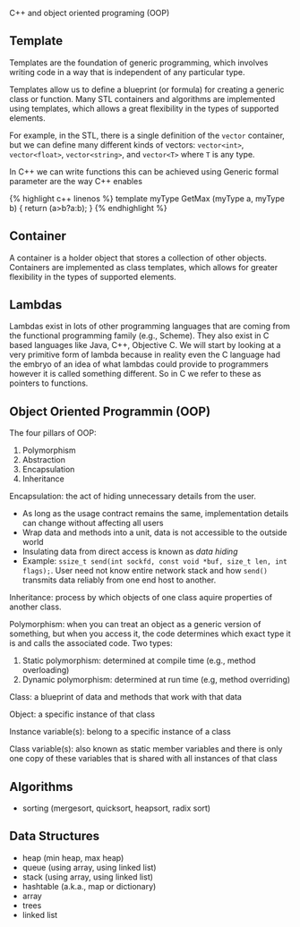 C++ and object oriented programing (OOP)

## Template

Templates are the foundation of generic programming, which involves writing code in a way that is independent of any particular type.

Templates allow us to define a blueprint (or formula) for creating a generic class or function. Many STL containers and algorithms are implemented using templates, which allows a great flexibility in the types of supported elements.

For example, in the STL, there is a single definition of the `vector` container, but we can define many different kinds of vectors: `vector<int>`, `vector<float>`, `vector<string>`, and `vector<T>` where `T` is any type.

In C++ we can write functions this can be achieved using Generic formal parameter are the way C++ enables

{% highlight c++ linenos %}
  template <class myType>
  myType GetMax (myType a, myType b) {
    return (a>b?a:b);
  }
{% endhighlight %}

## Container

A container is a holder object that stores a collection of other objects. Containers are implemented as class templates, which allows for greater flexibility in the types of supported elements.

## Lambdas

Lambdas exist in lots of other programming languages that are coming from the functional programming family (e.g., Scheme). They also exist in C based languages like Java, C++, Objective C. We will start by looking at a very primitive form of lambda because in reality even the C language had the embryo of an idea of what lambdas could provide to programmers however it is called something different. So in C we refer to these as pointers to functions.

## Object Oriented Programmin (OOP)

The four pillars of OOP:
1. Polymorphism
2. Abstraction
3. Encapsulation
4. Inheritance

Encapsulation: the act of hiding unnecessary details from the user.
- As long as the usage contract remains the same, implementation details can change without affecting all users
- Wrap data and methods into a unit, data is not accessible to the outside world
- Insulating data from direct access is known as _data hiding_
- Example: `ssize_t send(int sockfd, const void *buf, size_t len, int flags);`. User need not know entire network stack and how `send()` transmits data reliably from one end host to another.

Inheritance: process by which objects of one class aquire properties of another class.

Polymorphism: when you can treat an object as a generic version of something, but when you access it, the code determines which exact type it is and calls the associated code. Two types:
1. Static polymorphism: determined at compile time (e.g., method overloading)
2. Dynamic polymorphism: determined at run time (e.g, method overriding)

Class: a blueprint of data and methods that work with that data

Object: a specific instance of that class

Instance variable(s): belong to a specific instance of a class

Class variable(s): also known as static member variables and there is only one copy of these variables that is shared with all instances of that class

## Algorithms
- sorting (mergesort, quicksort, heapsort, radix sort)

## Data Structures
- heap (min heap, max heap)
- queue (using array, using linked list)
- stack (using array, using linked list)
- hashtable (a.k.a., map or dictionary)
- array
- trees
- linked list

